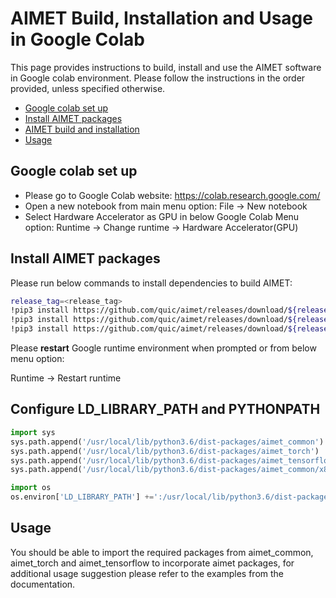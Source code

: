 # AIMET Build, Installation and Usage in Google Colab
This page provides instructions to build, install and use the AIMET software in Google colab environment. Please follow the instructions in the order provided, unless specified otherwise. 

- [Google colab set up](#google-colab-set-up)
- [Install AIMET packages](#install-AIMET-packages)
- [AIMET build and installation](#aimet-build-and-installation)
- [Usage](#Usage)

## Google colab set up

- Please go to Google Colab website: https://colab.research.google.com/
- Open a new notebook from main menu option: File -> New notebook
- Select Hardware Accelerator as GPU in below Google Colab Menu option:
  Runtime -> Change runtime -> Hardware Accelerator(GPU)


## Install AIMET packages
Please run below commands to install dependencies to build AIMET:

```bash
release_tag=<release_tag>
!pip3 install https://github.com/quic/aimet/releases/download/${release_tag}/AimetCommon-${release_tag}-py3-none-any.whl
!pip3 install https://github.com/quic/aimet/releases/download/${release_tag}/AimetTorch-${release_tag}-py3-none-any.whl
!pip3 install https://github.com/quic/aimet/releases/download/${release_tag}/AimetTensorflow-${release_tag}-py3-none-any.whl
```
Please **restart** Google runtime environment when prompted or from below menu option:

Runtime -> Restart runtime


## Configure LD_LIBRARY_PATH and PYTHONPATH

```python
import sys
sys.path.append('/usr/local/lib/python3.6/dist-packages/aimet_common')
sys.path.append('/usr/local/lib/python3.6/dist-packages/aimet_torch')
sys.path.append('/usr/local/lib/python3.6/dist-packages/aimet_tensorflow')
sys.path.append('/usr/local/lib/python3.6/dist-packages/aimet_common/x86_64-linux-gnu')

import os
os.environ['LD_LIBRARY_PATH'] +=':/usr/local/lib/python3.6/dist-packages/aimet_common/x86_64-linux-gnu'
```

## Usage
You should be able to import the required packages from aimet_common, aimet_torch and aimet_tensorflow to incorporate aimet packages, for additional usage suggestion please refer to the examples from the documentation.
